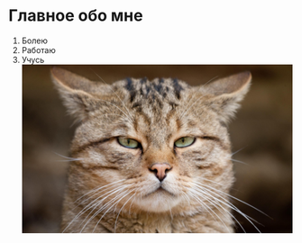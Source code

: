 # Главное обо мне
1. Болею
2. Работаю
3. Учусь
   ![Фото](1619630471_41-oir_mobi-p-litso-kota-zhivotnie-krasivo-foto-44.jpg)